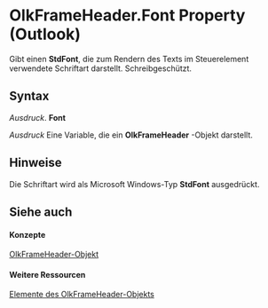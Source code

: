 
# OlkFrameHeader.Font Property (Outlook)

Gibt einen  **StdFont**, die zum Rendern des Texts im Steuerelement verwendete Schriftart darstellt. Schreibgeschützt.


## Syntax

 _Ausdruck_. **Font**

 _Ausdruck_ Eine Variable, die ein **OlkFrameHeader** -Objekt darstellt.


## Hinweise

Die Schriftart wird als Microsoft Windows-Typ  **StdFont** ausgedrückt.


## Siehe auch


#### Konzepte


[OlkFrameHeader-Objekt](088dd9e4-7210-6465-e337-51cb1bd10172.md)
#### Weitere Ressourcen


[Elemente des OlkFrameHeader-Objekts](http://msdn.microsoft.com/library/b514dd95-3368-0a9b-c886-d7ee28126391%28Office.15%29.aspx)